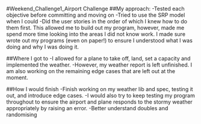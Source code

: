 #Weekend_Challenge1_Airport Challenge
 ##My approach:
 -Tested each objective before committing and moving on
 -Tried to use the SRP model when I could
 -Did the user stories in the order of which I knew how to do them first. This allowed me to build out my program, however, made me spend more time looking into the areas I did not know work. I made sure wrote out my programs (even on paper!) to ensure I understood what I was doing and why I was doing it.

 ##Where I got to
 -I allowed for a plane to take off, land, set a capacity and implemented the weather. -However, my weather report is left unfinished. I am also working on the remaining edge cases that are left out at the moment.

 ##How I would finish
  -Finish working on my weather lib and spec, testing it out, and introduce edge cases.
  -I would also try to keep testing my program throughout to ensure the airport and plane responds to the stormy weather appropriately by raising an error.
  -Better understand doubles and randomising
